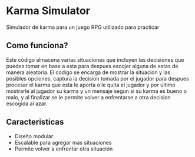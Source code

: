 # Karma Simulator

Simulador de karma para un juego RPG utilizado para practicar

## Como funciona?

Este código almacena varias situaciones que incluyen las decisiones que puedes tomar en base a esta para despues escojer alguna de estas de manera aleatoria. 
El codigo se encarga de mostrar la situacion y las posibles opciones, captura la decision tomada por el jugador para despues procesar el karma que esta le aporta o le quita el jugador y por ultimo mostrarle al jugador su karma y un mensaje segun si su karma es bueno o malo, y al finalizar se le permite volver a enfrentarse a otra decision escogida al azar.

## Caracteristicas
- Diseño modular
- Escalable para agregar mas situaciones
- Permite volver a enfrentar otra situación

##
